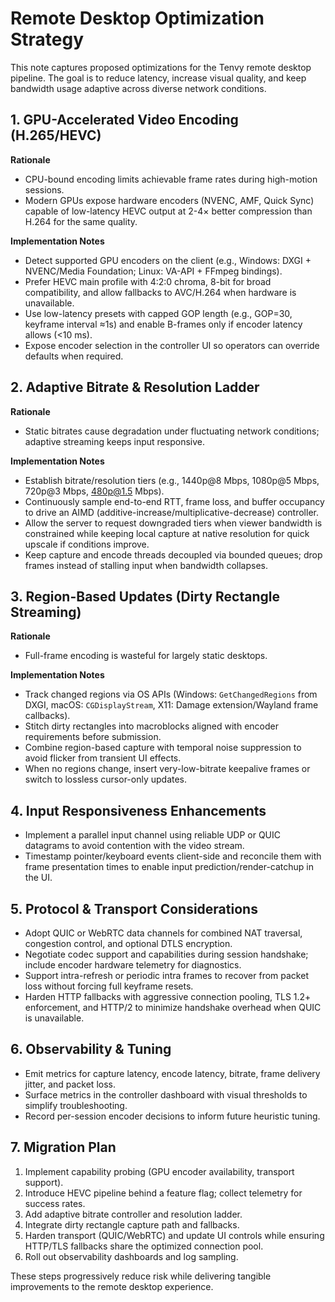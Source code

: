# Remote Desktop Optimization Strategy

This note captures proposed optimizations for the Tenvy remote desktop pipeline. The goal is to reduce latency, increase visual quality, and keep bandwidth usage adaptive across diverse network conditions.

## 1. GPU-Accelerated Video Encoding (H.265/HEVC)

**Rationale**
- CPU-bound encoding limits achievable frame rates during high-motion sessions.
- Modern GPUs expose hardware encoders (NVENC, AMF, Quick Sync) capable of low-latency HEVC output at 2-4× better compression than H.264 for the same quality.

**Implementation Notes**
- Detect supported GPU encoders on the client (e.g., Windows: DXGI + NVENC/Media Foundation; Linux: VA-API + FFmpeg bindings).
- Prefer HEVC main profile with 4:2:0 chroma, 8-bit for broad compatibility, and allow fallbacks to AVC/H.264 when hardware is unavailable.
- Use low-latency presets with capped GOP length (e.g., GOP=30, keyframe interval ≈1s) and enable B-frames only if encoder latency allows (<10 ms).
- Expose encoder selection in the controller UI so operators can override defaults when required.

## 2. Adaptive Bitrate & Resolution Ladder

**Rationale**
- Static bitrates cause degradation under fluctuating network conditions; adaptive streaming keeps input responsive.

**Implementation Notes**
- Establish bitrate/resolution tiers (e.g., 1440p@8 Mbps, 1080p@5 Mbps, 720p@3 Mbps, 480p@1.5 Mbps).
- Continuously sample end-to-end RTT, frame loss, and buffer occupancy to drive an AIMD (additive-increase/multiplicative-decrease) controller.
- Allow the server to request downgraded tiers when viewer bandwidth is constrained while keeping local capture at native resolution for quick upscale if conditions improve.
- Keep capture and encode threads decoupled via bounded queues; drop frames instead of stalling input when bandwidth collapses.

## 3. Region-Based Updates (Dirty Rectangle Streaming)

**Rationale**
- Full-frame encoding is wasteful for largely static desktops.

**Implementation Notes**
- Track changed regions via OS APIs (Windows: `GetChangedRegions` from DXGI, macOS: `CGDisplayStream`, X11: Damage extension/Wayland frame callbacks).
- Stitch dirty rectangles into macroblocks aligned with encoder requirements before submission.
- Combine region-based capture with temporal noise suppression to avoid flicker from transient UI effects.
- When no regions change, insert very-low-bitrate keepalive frames or switch to lossless cursor-only updates.

## 4. Input Responsiveness Enhancements

- Implement a parallel input channel using reliable UDP or QUIC datagrams to avoid contention with the video stream.
- Timestamp pointer/keyboard events client-side and reconcile them with frame presentation times to enable input prediction/render-catchup in the UI.

## 5. Protocol & Transport Considerations

- Adopt QUIC or WebRTC data channels for combined NAT traversal, congestion control, and optional DTLS encryption.
- Negotiate codec support and capabilities during session handshake; include encoder hardware telemetry for diagnostics.
- Support intra-refresh or periodic intra frames to recover from packet loss without forcing full keyframe resets.
- Harden HTTP fallbacks with aggressive connection pooling, TLS 1.2+ enforcement, and HTTP/2 to minimize handshake overhead when QUIC is unavailable.

## 6. Observability & Tuning

- Emit metrics for capture latency, encode latency, bitrate, frame delivery jitter, and packet loss.
- Surface metrics in the controller dashboard with visual thresholds to simplify troubleshooting.
- Record per-session encoder decisions to inform future heuristic tuning.

## 7. Migration Plan

1. Implement capability probing (GPU encoder availability, transport support).
2. Introduce HEVC pipeline behind a feature flag; collect telemetry for success rates.
3. Add adaptive bitrate controller and resolution ladder.
4. Integrate dirty rectangle capture path and fallbacks.
5. Harden transport (QUIC/WebRTC) and update UI controls while ensuring HTTP/TLS fallbacks share the optimized connection pool.
6. Roll out observability dashboards and log sampling.

These steps progressively reduce risk while delivering tangible improvements to the remote desktop experience.
